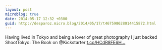 ```yaml
---
layout: post
microblog: true
date: 2014-05-17 12:32 +0300
guid: http://desparoz.micro.blog/2014/05/17/t467598628014415872.html
---
```

Having lived in Tokyo and being a lover of great photography I just backed ShootTokyo: The Book on @Kickstarter [t.co/HCdR8FE6H...](http://t.co/HCdR8FE6H4)
